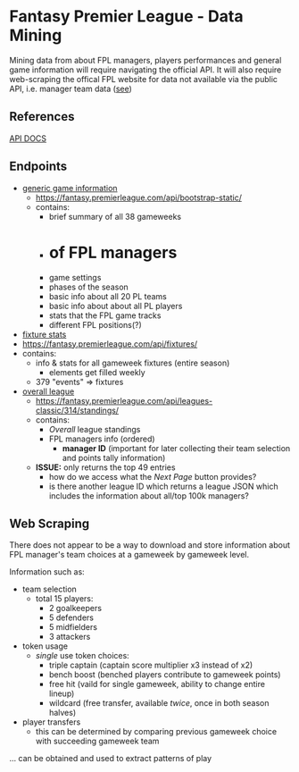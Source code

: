 # Fantasy Premier League - Data Mining

Mining data from about FPL managers, players performances and general game information will require navigating the official API.
It will also require web-scraping the offical FPL website for data not available via the public API, i.e. manager team data ([see](https://github.com/zceepst/NeilWarnockAI/blob/master/src/mining/README.md#web-scraping))



## References

[API DOCS](https://fpl.readthedocs.io/en/latest/classes/fpl.html#fpl.fpl.FPL)

## Endpoints

- [generic game information](https://fantasy.premierleague.com/api/bootstrap-static/)
	- <https://fantasy.premierleague.com/api/bootstrap-static/>
	- contains:
		- brief summary of all 38 gameweeks
		- # of FPL managers
		- game settings
		- phases of the season
		- basic info about all 20 PL teams
		- basic info about about all PL players
		- stats that the FPL game tracks
		- different FPL positions(?)
- [fixture stats](https://fantasy.premierleague.com/api/fixtures/)
 - <https://fantasy.premierleague.com/api/fixtures/>
 - contains:
 	- info & stats for all gameweek fixtures (entire season)
 		- elements get filled weekly
 	- 379 "events" => fixtures
- [overall league](https://fantasy.premierleague.com/api/leagues-classic/314/standings/)
	- <https://fantasy.premierleague.com/api/leagues-classic/314/standings/>
	- contains:
		- *Overall* league standings
		- FPL managers info (ordered)
			- **manager ID** (important for later collecting their team selection and points tally information)
	- **ISSUE:** only returns the top 49 entries
		- how do we access what the *Next Page* button provides?
		- is there another league ID which returns a league JSON which includes the information about all/top 100k managers?

## Web Scraping

There does not appear to be a way to download and store information about FPL manager's team choices at a gameweek by gameweek level.

Information such as:

- team selection
	- total 15 players:
		* 2 goalkeepers
		* 5 defenders
		* 5 midfielders
		* 3 attackers
- token usage
	- *single* use token choices:
		* triple captain (captain score multiplier x3 instead of x2)
		* bench boost (benched players contribute to gameweek points)
		* free hit (vaild for single gameweek, ability to change entire lineup)
		* wildcard (free transfer, available *twice*, once in both season halves)
- player transfers
	- this can be determined by comparing previous gameweek choice with succeeding gameweek team

... can be obtained and used to extract patterns of play

